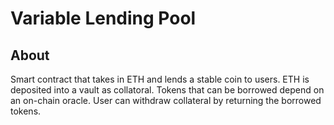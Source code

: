 # Variable Lending Pool

## About
Smart contract that takes in ETH and lends a stable coin to users.
ETH is deposited into a vault as collatoral.
Tokens that can be borrowed depend on an on-chain oracle.
User can withdraw collateral by returning the borrowed tokens.

